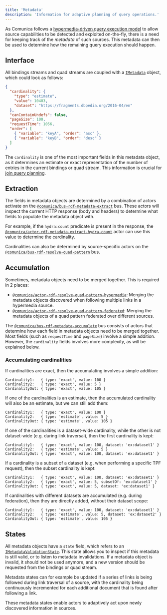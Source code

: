 ```yaml
---
title: 'Metadata'
description: 'Information for adaptive planning of query operations.'
---
```


As Comunica follows a [hypermedia-driven query execution model](/docs/modify/advanced/hypermedia/)
to allow source capabilities to be detected and exploited on-the-fly,
there is a need for keeping track of the _metadata_ of such sources.
This metadata can then be used to determine how the remaining query execution should happen.

## Interface

All bindings streams and quad streams are coupled with a [`IMetadata`](https://comunica.github.io/comunica/interfaces/_comunica_types.IMetadata.html) object,
which could look as follows:
```json
{
  "cardinality": { 
    "type": "estimate",
    "value": 10403,
    "dataset": "https://fragments.dbpedia.org/2016-04/en"
  },
  "canContainUndefs": false,
  "pageSize": 100,
  "requestTime": 1056,
  "order": [
    { "variable": "keyA", "order": "asc" },
    { "variable": "keyB", "order": "desc" }
  ]
}
```

The `cardinality` is one of the most important fields in this metadata object,
as it determines an estimate or exact representation of the number of entries in the current bindings or quad stream.
This information is crucial for [join query planning](/docs/modify/advanced/joins/).

## Extraction

The fields in metadata objects are determined by a combination of actors activate on the
[`@comunica/bus-rdf-metadata-extract`](https://github.com/comunica/comunica/tree/master/packages/bus-rdf-metadata-extract) bus.
These actors will inspect the current HTTP response (body and headers) to determine what fields to populate the metadata object with.

For example, if the `hydra:count` predicate is present in the response,
the [`@comunica/actor-rdf-metadata-extract-hydra-count`](https://github.com/comunica/comunica/tree/master/packages/actor-rdf-metadata-extract-hydra-count)
actor can use this value to determine the cardinality.

<div class="note">
Cardinalities can also be determined by source-specific actors on the
<a href="https://github.com/comunica/comunica/tree/master/packages/bus-rdf-resolve-quad-pattern"><code>@comunica/bus-rdf-resolve-quad-pattern</code></a> bus.
</div>

## Accumulation

Sometimes, metadata objects need to be merged together.
This is required in 2 places:
* [`@comunica/actor-rdf-resolve-quad-pattern-hypermedia`](https://github.com/comunica/comunica/tree/master/packages/actor-rdf-resolve-quad-pattern-hypermedia): Merging the metadata objects discovered when following multiple links in a hypermedia source.
* [`@comunica/actor-rdf-resolve-quad-pattern-federated`](https://github.com/comunica/comunica/tree/master/packages/actor-rdf-resolve-quad-pattern-federated): Merging the metadata objects of a quad pattern federated over different sources.

The [`@comunica/bus-rdf-metadata-accumulate`](https://github.com/comunica/comunica/tree/master/packages/bus-rdf-metadata-accumulate) bus
consists of actors that determine how each field in metadata objects need to be merged together.
Most fields (such as `requestTime` and `pageSize`) involve a simple addition.
However, the `cardinality` fields involves more complexity, as will be explained below.

### Accumulating cardinalities

If cardinalities are exact, then the accumulating involves a simple addition:

```text
Cardinality1:   { type: 'exact', value: 100 }
Cardinality2:   { type: 'exact', value: 5 }
CardinalityOut: { type: 'exact', value: 105 }
```

If one of the cardinalities is an estimate, then the accumulated cardinality will also be an estimate, but we can still add them:

```text
Cardinality1:   { type: 'exact', value: 100 }
Cardinality2:   { type: 'estimate', value: 5 }
CardinalityOut: { type: 'estimate', value: 105 }
```

If one of the cardinalities is a dataset-wide cardinality, while the other is not dataset-wide (e.g. during link traversal),
then the first cardinality is kept:

```text
Cardinality1:   { type: 'exact', value: 100, dataset: 'ex:dataset1' }
Cardinality2:   { type: 'estimate', value: 5 }
CardinalityOut: { type: 'exact', value: 100, dataset: 'ex:dataset1' }
```

If a cardinality is a subset of a dataset (e.g. when performing a specific TPF request), then the subset cardinality is kept:

```text
Cardinality1:   { type: 'exact', value: 100, dataset: 'ex:dataset1' }
Cardinality2:   { type: 'exact', value: 5, subsetOf: 'ex:dataset1' }
CardinalityOut: { type: 'exact', value: 5, dataset: 'ex:dataset1' }
```

If cardinalities with different datasets are accumulated (e.g. during federation),
then they are directly added, without their dataset scope:

```text
Cardinality1:   { type: 'exact', value: 100, dataset: 'ex:dataset1' }
Cardinality2:   { type: 'estimate', value: 5, dataset: 'ex:dataset2' }
CardinalityOut: { type: 'estimate', value: 105 }
```

## States

All metadata objects have a `state` field, which refers to an [`IMetadataValidationState`](https://comunica.github.io/comunica/interfaces/_comunica_types.IMetadataValidationState.html).
This state allows you to inspect if this metadata is still valid, or to listen to metadata invalidations.
If a metadata object is invalid, it should not be used anymore, and a new version should be requested from the bindings or quad stream.

Metadata states can for example be updated if a series of links is being followed during link traversal of a source,
with the cardinality being continuously incremented for each additional document that is found after following a link.

These metadata states enable actors to adaptively act upon newly discovered information in sources.
